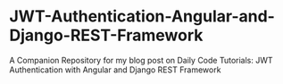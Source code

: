 # JWT-Authentication-Angular-and-Django-REST-Framework
A Companion Repository for my blog post on Daily Code Tutorials: JWT Authentication with Angular and Django REST Framework
